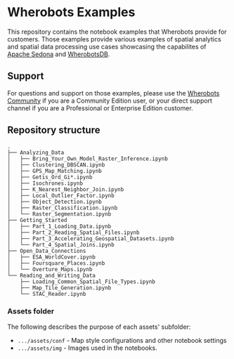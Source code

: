 # Wherobots Examples

This repository contains the notebook examples that Wherobots provide for customers.
Those examples provide various examples of spatial analytics and spatial data
processing use cases showcasing the capabilites of [Apache Sedona](https://sedona.apache.org)
and [WherobotsDB](https://wherobots.com/wherobots-db/).

## Support

For questions and support on those examples, please use the
[Wherobots Community](https://community.wherobots.com) if you are a Community Edition user,
or your direct support channel if you are a Professional or Enterprise Edition customer.

## Repository structure

```
.
├── Analyzing_Data
│   ├── Bring_Your_Own_Model_Raster_Inference.ipynb
│   ├── Clustering_DBSCAN.ipynb
│   ├── GPS_Map_Matching.ipynb
│   ├── Getis_Ord_Gi*.ipynb
│   ├── Isochrones.ipynb
│   ├── K_Nearest_Neighbor_Join.ipynb
│   ├── Local_Outlier_Factor.ipynb
│   ├── Object_Detection.ipynb
│   ├── Raster_Classification.ipynb
│   └── Raster_Segmentation.ipynb
├── Getting_Started
│   ├── Part_1_Loading_Data.ipynb
│   ├── Part_2_Reading_Spatial_Files.ipynb
│   ├── Part_3_Accelerating_Geospatial_Datasets.ipynb
│   └── Part_4_Spatial_Joins.ipynb
├── Open_Data_Connections
│   ├── ESA_WorldCover.ipynb
│   ├── Foursquare_Places.ipynb
│   └── Overture_Maps.ipynb
└── Reading_and_Writing_Data
    ├── Loading_Common_Spatial_File_Types.ipynb
    ├── Map_Tile_Generation.ipynb
    └── STAC_Reader.ipynb

```

### Assets folder

The following describes the purpose of each assets' subfolder:

- `.../assets/conf` - Map style configurations and other notebook settings
- `.../assets/img` -  Images used in the notebooks.
